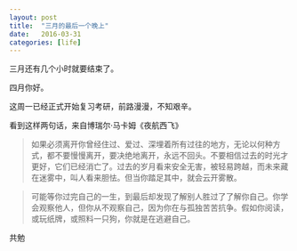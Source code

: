 ```yaml
---
layout: post
title:  "三月的最后一个晚上"
date:   2016-03-31
categories: [life]
---
```


三月还有几个小时就要结束了。  

四月你好。  

这周一已经正式开始复习考研，前路漫漫，不知艰辛。  

看到这样两句话，来自博瑞尔·马卡姆《夜航西飞》

>如果必须离开你曾经住过、爱过、深埋着所有过往的地方，无论以何种方式，都不要慢慢离开，要决绝地离开，永远不回头。不要相信过去的时光才更好，它们已经消亡了。过去的岁月看来安全无害，被轻易跨越，而未来藏在迷雾中，叫人看来胆怯。但当你踏足其中，就会云开雾散。  

>可能等你过完自己的一生，到最后却发现了解别人胜过了了解你自己。你学会观察他人，但你从不观察自己，因为你在与孤独苦苦抗争。假如你阅读，或玩纸牌，或照料一只狗，你就是在逃避自己。  

共勉
